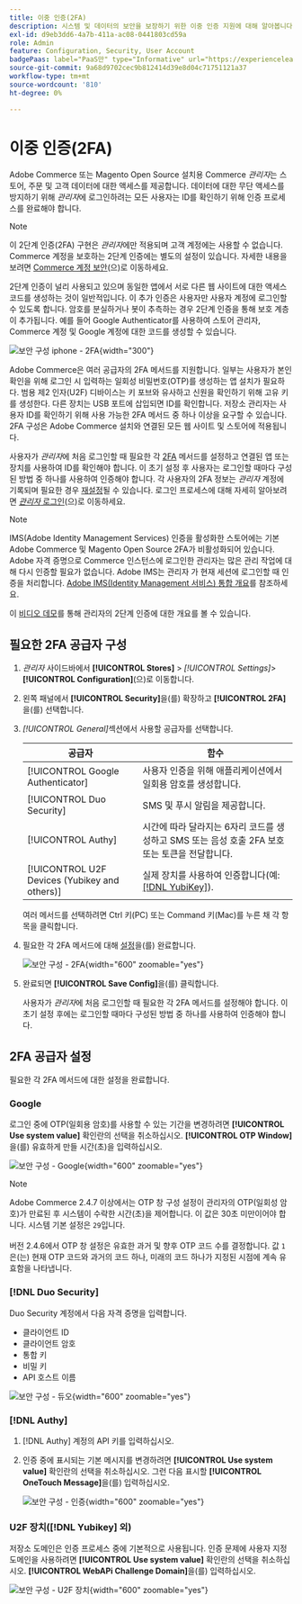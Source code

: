 ```yaml
---
title: 이중 인증(2FA)
description: 시스템 및 데이터의 보안을 보장하기 위한 이중 인증 지원에 대해 알아봅니다.
exl-id: d9eb3dd6-4a7b-411a-ac08-0441803cd59a
role: Admin
feature: Configuration, Security, User Account
badgePaas: label="PaaS만" type="Informative" url="https://experienceleague.adobe.com/ko/docs/commerce/user-guides/product-solutions" tooltip="Adobe Commerce 온 클라우드 프로젝트(Adobe 관리 PaaS 인프라) 및 온프레미스 프로젝트에만 적용됩니다."
source-git-commit: 9a68d9702cec9b812414d39e8d04c71751121a37
workflow-type: tm+mt
source-wordcount: '810'
ht-degree: 0%

---
```


# 이중 인증(2FA)

Adobe Commerce 또는 Magento Open Source 설치용 Commerce _관리자_&#x200B;는 스토어, 주문 및 고객 데이터에 대한 액세스를 제공합니다. 데이터에 대한 무단 액세스를 방지하기 위해 _관리자_&#x200B;에 로그인하려는 모든 사용자는 ID를 확인하기 위해 인증 프로세스를 완료해야 합니다.

>[!NOTE]
>
>이 2단계 인증(2FA) 구현은 _관리자_&#x200B;에만 적용되며 고객 계정에는 사용할 수 없습니다. Commerce 계정을 보호하는 2단계 인증에는 별도의 설정이 있습니다. 자세한 내용을 보려면 [Commerce 계정 보안](../getting-started/commerce-account-secure.md)(으)로 이동하세요.

2단계 인증이 널리 사용되고 있으며 동일한 앱에서 서로 다른 웹 사이트에 대한 액세스 코드를 생성하는 것이 일반적입니다. 이 추가 인증은 사용자만 사용자 계정에 로그인할 수 있도록 합니다. 암호를 분실하거나 봇이 추측하는 경우 2단계 인증을 통해 보호 계층이 추가됩니다. 예를 들어 Google Authenticator를 사용하여 스토어 관리자, Commerce 계정 및 Google 계정에 대한 코드를 생성할 수 있습니다.

![보안 구성 iphone - 2FA](./assets/google-authenticator-iphone.png){width="300"}

Adobe Commerce은 여러 공급자의 2FA 메서드를 지원합니다. 일부는 사용자가 본인 확인을 위해 로그인 시 입력하는 일회성 비밀번호(OTP)를 생성하는 앱 설치가 필요하다. 범용 제2 인자(U2F) 디바이스는 키 포브와 유사하고 신원을 확인하기 위해 고유 키를 생성한다. 다른 장치는 USB 포트에 삽입되면 ID를 확인합니다. 저장소 관리자는 사용자 ID를 확인하기 위해 사용 가능한 2FA 메서드 중 하나 이상을 요구할 수 있습니다. 2FA 구성은 Adobe Commerce 설치와 연결된 모든 웹 사이트 및 스토어에 적용됩니다.

사용자가 _관리자_&#x200B;에 처음 로그인할 때 필요한 각 [2FA](../configuration-reference/security/2fa.md) 메서드를 설정하고 연결된 앱 또는 장치를 사용하여 ID를 확인해야 합니다. 이 초기 설정 후 사용자는 로그인할 때마다 구성된 방법 중 하나를 사용하여 인증해야 합니다. 각 사용자의 2FA 정보는 _관리자_ 계정에 기록되며 필요한 경우 [재설정](security-two-factor-authentication-manage.md)될 수 있습니다. 로그인 프로세스에 대해 자세히 알아보려면 [_관리자_ 로그인](../getting-started/admin-signin.md)(으)로 이동하세요.

>[!NOTE]
>
>IMS(Adobe Identity Management Services) 인증을 활성화한 스토어에는 기본 Adobe Commerce 및 Magento Open Source 2FA가 비활성화되어 있습니다. Adobe 자격 증명으로 Commerce 인스턴스에 로그인한 관리자는 많은 관리 작업에 대해 다시 인증할 필요가 없습니다. Adobe IMS는 관리자 가 현재 세션에 로그인할 때 인증을 처리합니다. [Adobe IMS(Identity Management 서비스) 통합 개요](https://experienceleague.adobe.com/docs/commerce-admin/start/admin/ims/adobe-ims-integration-overview.html?lang=ko)를 참조하세요.

이 [비디오 데모](https://video.tv.adobe.com/v/339104?quality=12&learn=on)를 통해 관리자의 2단계 인증에 대한 개요를 볼 수 있습니다.

## 필요한 2FA 공급자 구성

1. _관리자_ 사이드바에서 **[!UICONTROL Stores]** > _[!UICONTROL Settings]_>**[!UICONTROL Configuration]**(으)로 이동합니다.

1. 왼쪽 패널에서 **[!UICONTROL Security]**&#x200B;을(를) 확장하고 **[!UICONTROL 2FA]**&#x200B;을(를) 선택합니다.

1. _[!UICONTROL General]_&#x200B;섹션에서 사용할 공급자를 선택합니다.

   | 공급자 | 함수 |
   |--- |--- |
   | [!UICONTROL Google Authenticator] | 사용자 인증을 위해 애플리케이션에서 일회용 암호를 생성합니다. |
   | [!UICONTROL Duo Security] | SMS 및 푸시 알림을 제공합니다. |
   | [!UICONTROL Authy] | 시간에 따라 달라지는 6자리 코드를 생성하고 SMS 또는 음성 호출 2FA 보호 또는 토큰을 전달합니다. |
   | [!UICONTROL U2F Devices (Yubikey and others)] | 실제 장치를 사용하여 인증합니다(예: [[!DNL YubiKey]](https://www.yubico.com/)). |

   여러 메서드를 선택하려면 Ctrl 키(PC) 또는 Command 키(Mac)를 누른 채 각 항목을 클릭합니다.

1. 필요한 각 2FA 메서드에 대해 [설정](../configuration-reference/security/2fa.md)을(를) 완료합니다.

   ![보안 구성 - 2FA](../configuration-reference/security/assets/2fa-general.png){width="600" zoomable="yes"}

1. 완료되면 **[!UICONTROL Save Config]**&#x200B;을(를) 클릭합니다.

   사용자가 _관리자_&#x200B;에 처음 로그인할 때 필요한 각 2FA 메서드를 설정해야 합니다. 이 초기 설정 후에는 로그인할 때마다 구성된 방법 중 하나를 사용하여 인증해야 합니다.

## 2FA 공급자 설정

필요한 각 2FA 메서드에 대한 설정을 완료합니다.

### Google

로그인 중에 OTP(일회용 암호)를 사용할 수 있는 기간을 변경하려면 **[!UICONTROL Use system value]** 확인란의 선택을 취소하십시오. **[!UICONTROL OTP Window]**&#x200B;을(를) 유효하게 만들 시간(초)을 입력하십시오.

![보안 구성 - Google](../configuration-reference/security/assets/2fa-google.png){width="600" zoomable="yes"}

>[!NOTE]
>
>Adobe Commerce 2.4.7 이상에서는 OTP 창 구성 설정이 관리자의 OTP(일회성 암호)가 만료된 후 시스템이 수락한 시간(초)을 제어합니다. 이 값은 30초 미만이어야 합니다. 시스템 기본 설정은 `29`입니다.<br><br> 버전 2.4.6에서 OTP 창 설정은 유효한 과거 및 향후 OTP 코드 수를 결정합니다. 값 `1`은(는) 현재 OTP 코드와 과거의 코드 하나, 미래의 코드 하나가 지정된 시점에 계속 유효함을 나타냅니다.

### [!DNL Duo Security]

Duo Security 계정에서 다음 자격 증명을 입력합니다.

- 클라이언트 ID
- 클라이언트 암호
- 통합 키
- 비밀 키
- API 호스트 이름

![보안 구성 - 듀오](../configuration-reference/security/assets/2fa-duo-security.png){width="600" zoomable="yes"}

### [!DNL Authy]

1. [!DNL Authy] 계정의 API 키를 입력하십시오.

1. 인증 중에 표시되는 기본 메시지를 변경하려면 **[!UICONTROL Use system value]** 확인란의 선택을 취소하십시오. 그런 다음 표시할 **[!UICONTROL OneTouch Message]**&#x200B;을(를) 입력하십시오.

   ![보안 구성 - 인증](../configuration-reference/security/assets/2fa-authy.png){width="600" zoomable="yes"}

### U2F 장치([!DNL Yubikey] 외)

저장소 도메인은 인증 프로세스 중에 기본적으로 사용됩니다. 인증 문제에 사용자 지정 도메인을 사용하려면 **[!UICONTROL Use system value]** 확인란의 선택을 취소하십시오. **[!UICONTROL WebAPi Challenge Domain]**&#x200B;을(를) 입력하십시오.

![보안 구성 - U2F 장치](../configuration-reference/security/assets/2fa-u2f-key.png){width="600" zoomable="yes"}
